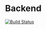 # Backend
[![Build Status](https://travis-ci.org/infinityc2/sa-backend.svg?branch=master)](https://travis-ci.org/infinityc2/sa-backend)